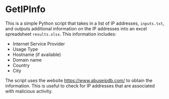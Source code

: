 # GetIPInfo

This is a simple Python script that takes in a list of IP addresses, `inputs.txt`, and outputs additional information on the IP addresses into an excel spreadsheet `results.xlsx`. This information includes:
- Internet Service Provider
- Usage Type
- Hostname (if available)
- Domain name
- Country
- City

The script uses the website https://www.abuseipdb.com/ to obtain the information. This is useful to check for IP addresses that are associated with malicious activity. 
